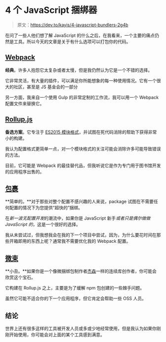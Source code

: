 # 4 个 JavaScript 捆绑器

> 原文：<https://dev.to/kayis/4-javascript-bundlers-2g4b>

在问了一些人他们想了解 JavaScript 的什么之后，在我看来，一个主要的痛点仍然是工具。所以今天的文章是关于有什么选项可以打包你的代码。

## [Webpack](https://webpack.js.org)

**经典**。许多人抱怨它太复杂或者太慢，但是我仍然认为它是一个不错的选择。

它非常灵活，有大量的插件，可以满足你所能想象的每一种使用情况。它有一个很大的社区，甚至是 JS 基金会的一部分

另一方面，我来自一个使用 Gulp 的非常定制的工作流，我可以用一个 Webpack 配置文件来替换它。

## [Rollup.js](http://rollupjs.org/)

**备选方案**。它专注于 [ES2015 模块格式](http://2ality.com/2014/09/es6-modules-final.html)，并试图在死代码消除的帮助下获得非常小的构建。

我认为配置格式更简单一点，对一个模块格式的关注可能会消除许多可能导致错误的方法。

目前，它可能是 Webpack 的最佳替代品，但我听说它是作为专门用于图书馆开发的应用程序出售的。

## [包裹](https://parceljs.org/)

**简单的。**对于那些对整个配置不感兴趣的人来说，package 试图在不需要任何配置的情况下为您提供“超快的”捆绑。

在*新一波无配置开发*的潮流中，如果你是 JavaScript 新手*或者只是偶尔做做 JavaScript 的*，这是一个很好的选择。

我从未尝试过，但我想我会在我的下一个项目中尝试，因为，为什么要花时间在那些开箱即用的东西上呢？通常我不需要优化我的 Webpack 配置。

## [微束](https://github.com/developit/microbundle)

**小丑。**如果你是一个像微捆绑包制作者[杰森](https://github.com/developit)一样的连续库创作者，你可能会欣赏这个宝石。

它构建在 Rollup.js 之上，主要是为了缓解 npm 包创建的一些棘手问题。

虽然它可能不适合你的下一个应用程序，但它肯定会帮助一些 OSS 人员。

## 结论

世界上还有很多这样的工具被开发人员或多或少地经常使用，但是我认为如果你刚刚开始使用，你可能会对上面的某个工具感到满意。